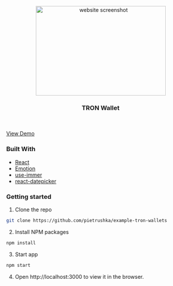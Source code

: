 <p align="center">
   <img src="https://lh3.googleusercontent.com/Ruq544fd9dxVQif83EWMscaCcF1-XEGDtxsL97-0Yoj4cznEWMM9xDSRp1R5ZwuaDvqf6uoUjhcKFvxFhM4MZydiZeS0_aTOj3kR_p4_HySKt2dtl4etQ-VBrzubHQPQoxts0rgu=w2400" alt="website screenshot" width="347" height="240">
  <h3 align="center">TRON Wallet</h3>
  <br/>
  <br/>
  <a href="https://example-tron-wallets.netlify.app">View Demo</a>
  <br/>
</p>

### Built With
* [React](https://reactjs.org/)
* [Emotion](https://emotion.sh/docs/introduction)
* [use-immer](https://github.com/immerjs/use-immer)
* [react-datepicker](https://reactdatepicker.com/)

### Getting started

1. Clone the repo
```sh
git clone https://github.com/pietrushka/example-tron-wallets
```
2. Install NPM packages
```sh
npm install
```
3. Start app
```sh
npm start
```
4. Open http://localhost:3000 to view it in the browser.